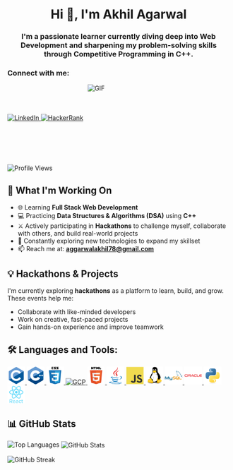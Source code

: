 <h1 align="center">Hi 👋, I'm Akhil Agarwal</h1>
<h3 align="center">I'm a <strong>passionate learner</strong> currently diving deep into <strong>Web Development</strong> and sharpening my problem-solving skills through <strong>Competitive Programming</strong> in <strong>C++</strong>.</h3>

<h3 align="left">Connect with me:</h3>
<div align="left" style="display: flex; align-items: center;">
  <p>
    <a href="https://linkedin.com/in/aggarwalakhil13032005" target="_blank">
      <img src="https://raw.githubusercontent.com/rahuldkjain/github-profile-readme-generator/master/src/images/icons/Social/linked-in-alt.svg" alt="LinkedIn" height="30" width="40" />
    </a>
    <a href="https://www.hackerrank.com/profile/aggarwal_akhil13" target="_blank">
      <img src="https://raw.githubusercontent.com/rahuldkjain/github-profile-readme-generator/master/src/images/icons/Social/hackerrank.svg" alt="HackerRank" height="30" width="40" />
    </a>
  </p>
  <img src="https://media.giphy.com/media/M9gbBd9nbDrOTu1Mqx/giphy.gif" alt="GIF" height="150" width="100" style="margin-left: 10px;" />
</div>

<br/>

<p align="left"> 
  <img src="https://komarev.com/ghpvc/?username=codeaxworld&label=Profile%20views&color=0e75b6&style=flat" alt="Profile Views" />
</p>

## 🚀 What I'm Working On
- 🌐 Learning **Full Stack Web Development**
- 💻 Practicing **Data Structures & Algorithms (DSA)** using **C++**
- ⚔️ Actively participating in **Hackathons** to challenge myself, collaborate with others, and build real-world projects
- 🧠 Constantly exploring new technologies to expand my skillset
- 📫 Reach me at: **aggarwalakhil78@gmail.com**

## 💡 Hackathons & Projects
I'm currently exploring **hackathons** as a platform to learn, build, and grow. These events help me:
- Collaborate with like-minded developers
- Work on creative, fast-paced projects
- Gain hands-on experience and improve teamwork

## 🛠️ Languages and Tools:
<p align="left"> 
  <a href="https://www.cprogramming.com/" target="_blank" rel="noreferrer">
    <img src="https://raw.githubusercontent.com/devicons/devicon/master/icons/c/c-original.svg" alt="C" width="40" height="40"/> 
  </a> 
  <a href="https://www.w3schools.com/cpp/" target="_blank" rel="noreferrer"> 
    <img src="https://raw.githubusercontent.com/devicons/devicon/master/icons/cplusplus/cplusplus-original.svg" alt="C++" width="40" height="40"/> 
  </a> 
  <a href="https://www.w3schools.com/css/" target="_blank" rel="noreferrer"> 
    <img src="https://raw.githubusercontent.com/devicons/devicon/master/icons/css3/css3-original-wordmark.svg" alt="CSS3" width="40" height="40"/> 
  </a> 
  <a href="https://cloud.google.com" target="_blank" rel="noreferrer"> 
    <img src="https://www.vectorlogo.zone/logos/google_cloud/google_cloud-icon.svg" alt="GCP" width="40" height="40"/> 
  </a> 
  <a href="https://www.w3.org/html/" target="_blank" rel="noreferrer"> 
    <img src="https://raw.githubusercontent.com/devicons/devicon/master/icons/html5/html5-original-wordmark.svg" alt="HTML5" width="40" height="40"/> 
  </a> 
  <a href="https://www.java.com" target="_blank" rel="noreferrer"> 
    <img src="https://raw.githubusercontent.com/devicons/devicon/master/icons/java/java-original.svg" alt="Java" width="40" height="40"/> 
  </a> 
  <a href="https://developer.mozilla.org/en-US/docs/Web/JavaScript" target="_blank" rel="noreferrer"> 
    <img src="https://raw.githubusercontent.com/devicons/devicon/master/icons/javascript/javascript-original.svg" alt="JavaScript" width="40" height="40"/> 
  </a> 
  <a href="https://www.linux.org/" target="_blank" rel="noreferrer"> 
    <img src="https://raw.githubusercontent.com/devicons/devicon/master/icons/linux/linux-original.svg" alt="Linux" width="40" height="40"/> 
  </a> 
  <a href="https://www.mysql.com/" target="_blank" rel="noreferrer"> 
    <img src="https://raw.githubusercontent.com/devicons/devicon/master/icons/mysql/mysql-original-wordmark.svg" alt="MySQL" width="40" height="40"/> 
  </a> 
  <a href="https://www.oracle.com/" target="_blank" rel="noreferrer"> 
    <img src="https://raw.githubusercontent.com/devicons/devicon/master/icons/oracle/oracle-original.svg" alt="Oracle" width="40" height="40"/> 
  </a> 
  <a href="https://www.python.org" target="_blank" rel="noreferrer"> 
    <img src="https://raw.githubusercontent.com/devicons/devicon/master/icons/python/python-original.svg" alt="Python" width="40" height="40"/> 
  </a> 
  <a href="https://reactjs.org/" target="_blank" rel="noreferrer"> 
    <img src="https://raw.githubusercontent.com/devicons/devicon/master/icons/react/react-original-wordmark.svg" alt="React" width="40" height="40"/> 
  </a> 
</p>

## 📊 GitHub Stats

<p><img align="left" src="https://github-readme-stats.vercel.app/api/top-langs?username=codeaxworld&show_icons=true&locale=en&layout=compact" alt="Top Languages" /></p>

<p>&nbsp;<img align="center" src="https://github-readme-stats.vercel.app/api?username=codeaxworld&show_icons=true&locale=en" alt="GitHub Stats" /></p>

<p><img align="center" src="https://github-readme-streak-stats.herokuapp.com/?user=codeaxworld&" alt="GitHub Streak" /></p>
